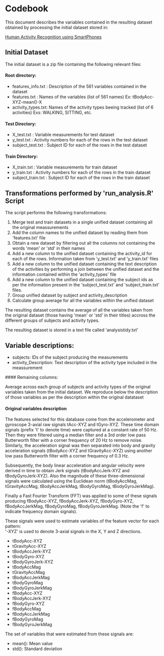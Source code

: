# Codebook 

This document describes the variables contained in the resulting dataset obtained by processing the initial dataset stored in:

[Human Activity Recognition using SmartPhones](https://d396qusza40orc.cloudfront.net/getdata%2Fprojectfiles%2FUCI%20HAR%20Dataset.zip "https://d396qusza40orc.cloudfront.net/getdata%2Fprojectfiles%2FUCI%20HAR%20Dataset.zip")

## Initial Dataset

The initial dataset is a zip file containing the following relevant files:

#### Root directory:

* features_info.txt : Description of the 561 variables contained in the dataset
* features.txt      : Names of the variables (list of 561 names) Ex: tBodyAcc-XYZ-mean()-X
* activity_types.txt: Names of the activity types beeing tracked (list of 6 activities) Exs: WALKING, SITTING, etc.

#### Test Directory:

* X_test.txt        : Variable measurements for test dataset
* y_test.txt	  : Activity numbers for each of the rows in the test dataset
* subject_test.txt  : Subject ID for each of the rows in the test dataset


#### Train Directory:

* X_train.txt        : Variable measurements for train dataset
* y_train.txt        : Activity numbers for each of the rows in the train dataset
* subject_train.txt  : Subject ID for each of the rows in the train dataset


## Transformations performed by 'run_analysis.R' Script

The script performs the following transformations:

1. Merge test and train datasets in a single unified dataset containing all the original meassurements
2. Add the column names to the unified dataset by reading them from 'features.txt' file
3. Obtain a new dataset by filtering out all the columns not containing the words 'mean' or 'std' in their names
4. Add a new column to the unified dataset containing the activity_id for each of the rows. Information taken from 'y_test.txt' and 'y_train.txt' files
5. Add a new column to the unified dataset containing the text description of the activities by performing a join between the unified dataset and the information contained within the 'activity_types' file
6. Add a new column to the unified dataset containing the subject ids as per the information present in the 'subject_test.txt' and 'subject_train.txt' files.
7. Group unified dataset by subject and activity_description
8. Calculate group average for all the variables within the unified dataset

The resulting dataset contains the average of all the variables taken from the original dataset (those having 'mean' or 'std' in their titles) accross the different groups of subjects and activity types.

The resulting dataset is stored in a text file called 'analysistidy.txt'
 
## Variable descriptions:

* subjects: IDs of the subject producing the measurements
* activity_Description: Text description of the activity type included in the meassurement

#### Remaining columns: 

Average across each group of subjects and activity types of the original variables taken from the initial dataset. We reproduce below the description of those variables as per the description within the original datataset

#### Original variables description

The features selected for this database come from the accelerometer and gyroscope 3-axial raw signals tAcc-XYZ and tGyro-XYZ. These time domain signals (prefix 't' to denote time) were captured at a constant rate of 50 Hz. Then they were filtered using a median filter and a 3rd order low pass Butterworth filter with a corner frequency of 20 Hz to remove noise. Similarly, the acceleration signal was then separated into body and gravity acceleration signals (tBodyAcc-XYZ and tGravityAcc-XYZ) using another low pass Butterworth filter with a corner frequency of 0.3 Hz. 

Subsequently, the body linear acceleration and angular velocity were derived in time to obtain Jerk signals (tBodyAccJerk-XYZ and tBodyGyroJerk-XYZ). Also the magnitude of these three-dimensional signals were calculated using the Euclidean norm (tBodyAccMag, tGravityAccMag, tBodyAccJerkMag, tBodyGyroMag, tBodyGyroJerkMag). 

Finally a Fast Fourier Transform (FFT) was applied to some of these signals producing fBodyAcc-XYZ, fBodyAccJerk-XYZ, fBodyGyro-XYZ, fBodyAccJerkMag, fBodyGyroMag, fBodyGyroJerkMag. (Note the 'f' to indicate frequency domain signals). 

These signals were used to estimate variables of the feature vector for each pattern:  
'-XYZ' is used to denote 3-axial signals in the X, Y and Z directions.

* tBodyAcc-XYZ
* tGravityAcc-XYZ
* tBodyAccJerk-XYZ
* tBodyGyro-XYZ
* tBodyGyroJerk-XYZ
* tBodyAccMag
* tGravityAccMag
* tBodyAccJerkMag
* tBodyGyroMag
* tBodyGyroJerkMag
* fBodyAcc-XYZ
* fBodyAccJerk-XYZ
* fBodyGyro-XYZ
* fBodyAccMag
* fBodyAccJerkMag
* fBodyGyroMag
* fBodyGyroJerkMag

The set of variables that were estimated from these signals are: 

* mean(): Mean value
* std(): Standard deviation


 
